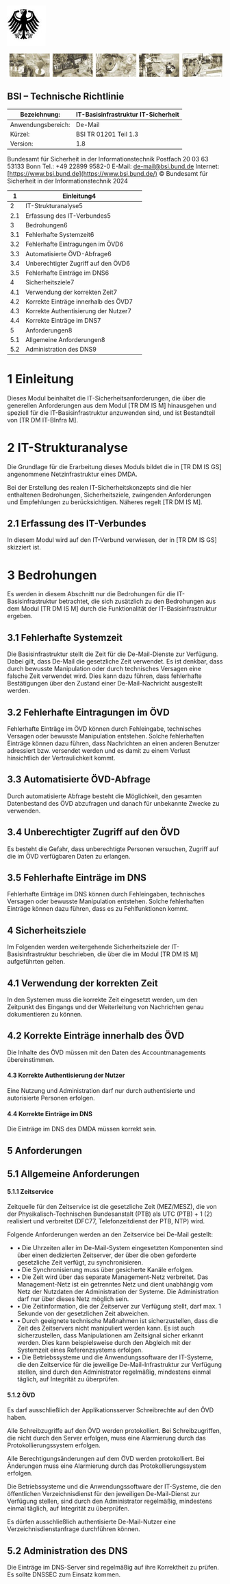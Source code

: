 ![](_page_0_Picture_0.jpeg)

![](_page_0_Picture_2.jpeg)

## BSI – Technische Richtlinie

| Bezeichnung:       | IT-Basisinfrastruktur IT-Sicherheit |
|--------------------|-------------------------------------|
| Anwendungsbereich: | De-Mail                             |
| Kürzel:            | BSI TR 01201 Teil 1.3               |
| Version:           | 1.8                                 |

Bundesamt für Sicherheit in der Informationstechnik Postfach 20 03 63 53133 Bonn Tel.: +49 22899 9582-0 E-Mail: [de-mail@bsi.bund.de](mailto:de-mail@bsi.bund.de) Internet: [https://www.bsi.bund.de](https://www.bsi.bund.de/) © Bundesamt für Sicherheit in der Informationstechnik 2024

| 1   | Einleitung4                          |  |
|-----|--------------------------------------|--|
| 2   | IT-Strukturanalyse5                  |  |
| 2.1 | Erfassung des IT-Verbundes5          |  |
| 3   | Bedrohungen6                         |  |
| 3.1 | Fehlerhafte Systemzeit6              |  |
| 3.2 | Fehlerhafte Eintragungen im ÖVD6     |  |
| 3.3 | Automatisierte ÖVD-Abfrage6          |  |
| 3.4 | Unberechtigter Zugriff auf den ÖVD6  |  |
| 3.5 | Fehlerhafte Einträge im DNS6         |  |
| 4   | Sicherheitsziele7                    |  |
| 4.1 | Verwendung der korrekten Zeit7       |  |
| 4.2 | Korrekte Einträge innerhalb des ÖVD7 |  |
| 4.3 | Korrekte Authentisierung der Nutzer7 |  |
| 4.4 | Korrekte Einträge im DNS7            |  |
| 5   | Anforderungen8                       |  |
| 5.1 | Allgemeine Anforderungen8            |  |
| 5.2 | Administration des DNS9              |  |

# <span id="page-3-0"></span>**1 Einleitung**

Dieses Modul beinhaltet die IT-Sicherheitsanforderungen, die über die generellen Anforderungen aus dem Modul [TR DM IS M] hinausgehen und speziell für die IT-Basisinfrastruktur anzuwenden sind, und ist Bestandteil von [TR DM IT-BInfra M].

# <span id="page-4-0"></span>**2 IT-Strukturanalyse**

Die Grundlage für die Erarbeitung dieses Moduls bildet die in [TR DM IS GS] angenommene Netzinfrastruktur eines DMDA.

Bei der Erstellung des realen IT-Sicherheitskonzepts sind die hier enthaltenen Bedrohungen, Sicherheitsziele, zwingenden Anforderungen und Empfehlungen zu berücksichtigen. Näheres regelt [TR DM IS M].

## **2.1 Erfassung des IT-Verbundes**

In diesem Modul wird auf den IT-Verbund verwiesen, der in [TR DM IS GS] skizziert ist.

# <span id="page-5-0"></span>**3 Bedrohungen**

Es werden in diesem Abschnitt nur die Bedrohungen für die IT-Basisinfrastruktur betrachtet, die sich zusätzlich zu den Bedrohungen aus dem Modul [TR DM IS M] durch die Funktionalität der IT-Basisinfrastruktur ergeben.

## **3.1 Fehlerhafte Systemzeit**

Die Basisinfrastruktur stellt die Zeit für die De-Mail-Dienste zur Verfügung. Dabei gilt, dass De-Mail die gesetzliche Zeit verwendet. Es ist denkbar, dass durch bewusste Manipulation oder durch technisches Versagen eine falsche Zeit verwendet wird. Dies kann dazu führen, dass fehlerhafte Bestätigungen über den Zustand einer De-Mail-Nachricht ausgestellt werden.

## **3.2 Fehlerhafte Eintragungen im ÖVD**

Fehlerhafte Einträge im ÖVD können durch Fehleingabe, technisches Versagen oder bewusste Manipulation entstehen. Solche fehlerhaften Einträge können dazu führen, dass Nachrichten an einen anderen Benutzer adressiert bzw. versendet werden und es damit zu einem Verlust hinsichtlich der Vertraulichkeit kommt.

## **3.3 Automatisierte ÖVD-Abfrage**

Durch automatisierte Abfrage besteht die Möglichkeit, den gesamten Datenbestand des ÖVD abzufragen und danach für unbekannte Zwecke zu verwenden.

## **3.4 Unberechtigter Zugriff auf den ÖVD**

Es besteht die Gefahr, dass unberechtigte Personen versuchen, Zugriff auf die im ÖVD verfügbaren Daten zu erlangen.

## **3.5 Fehlerhafte Einträge im DNS**

Fehlerhafte Einträge im DNS können durch Fehleingaben, technisches Versagen oder bewusste Manipulation entstehen. Solche fehlerhaften Einträge können dazu führen, dass es zu Fehlfunktionen kommt.

## <span id="page-6-0"></span>**4 Sicherheitsziele**

Im Folgenden werden weitergehende Sicherheitsziele der IT-Basisinfrastruktur beschrieben, die über die im Modul [TR DM IS M] aufgeführten gelten.

## **4.1 Verwendung der korrekten Zeit**

In den Systemen muss die korrekte Zeit eingesetzt werden, um den Zeitpunkt des Eingangs und der Weiterleitung von Nachrichten genau dokumentieren zu können.

## **4.2 Korrekte Einträge innerhalb des ÖVD**

Die Inhalte des ÖVD müssen mit den Daten des Accountmanagements übereinstimmen.

#### **4.3 Korrekte Authentisierung der Nutzer**

Eine Nutzung und Administration darf nur durch authentisierte und autorisierte Personen erfolgen.

#### **4.4 Korrekte Einträge im DNS**

Die Einträge im DNS des DMDA müssen korrekt sein.

## <span id="page-7-0"></span>**5 Anforderungen**

## **5.1 Allgemeine Anforderungen**

#### **5.1.1 Zeitservice**

Zeitquelle für den Zeitservice ist die gesetzliche Zeit (MEZ/MESZ), die von der Physikalisch-Technischen Bundesanstalt (PTB) als UTC (PTB) + 1 (2) realisiert und verbreitet (DFC77, Telefonzeitdienst der PTB, NTP) wird.

Folgende Anforderungen werden an den Zeitservice bei De-Mail gestellt:

- **•** Die Uhrzeiten aller im De-Mail-System eingesetzten Komponenten sind über einen dedizierten Zeitserver, der über die oben geforderte gesetzliche Zeit verfügt, zu synchronisieren.
- **•** Die Synchronisierung muss über gesicherte Kanäle erfolgen.
- **•** Die Zeit wird über das separate Management-Netz verbreitet. Das Management-Netz ist ein getrenntes Netz und dient unabhängig vom Netz der Nutzdaten der Administration der Systeme. Die Administration darf nur über dieses Netz möglich sein.
- **•** Die Zeitinformation, die der Zeitserver zur Verfügung stellt, darf max. 1 Sekunde von der gesetzlichen Zeit abweichen.
- **•** Durch geeignete technische Maßnahmen ist sicherzustellen, dass die Zeit des Zeitservers nicht manipuliert werden kann. Es ist auch sicherzustellen, dass Manipulationen am Zeitsignal sicher erkannt werden. Dies kann beispielsweise durch den Abgleich mit der Systemzeit eines Referenzsystems erfolgen.
- **•** Die Betriebssysteme und die Anwendungssoftware der IT-Systeme, die den Zeitservice für die jeweilige De-Mail-Infrastruktur zur Verfügung stellen, sind durch den Administrator regelmäßig, mindestens einmal täglich, auf Integrität zu überprüfen.

#### **5.1.2 ÖVD**

Es darf ausschließlich der Applikationsserver Schreibrechte auf den ÖVD haben.

Alle Schreibzugriffe auf den ÖVD werden protokolliert. Bei Schreibzugriffen, die nicht durch den Server erfolgen, muss eine Alarmierung durch das Protokollierungssystem erfolgen.

Alle Berechtigungsänderungen auf dem ÖVD werden protokolliert. Bei Änderungen muss eine Alarmierung durch das Protokollierungssystem erfolgen.

Die Betriebssysteme und die Anwendungssoftware der IT-Systeme, die den öffentlichen Verzeichnisdienst für den jeweiligen De-Mail-Dienst zur Verfügung stellen, sind durch den Administrator regelmäßig, mindestens einmal täglich, auf Integrität zu überprüfen.

Es dürfen ausschließlich authentisierte De-Mail-Nutzer eine Verzeichnisdienstanfrage durchführen können.

## **5.2 Administration des DNS**

Die Einträge im DNS-Server sind regelmäßig auf ihre Korrektheit zu prüfen. Es sollte DNSSEC zum Einsatz kommen.